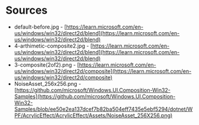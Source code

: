 # Sources

  * default-before.jpg - [https://learn.microsoft.com/en-us/windows/win32/direct2d/blend](https://learn.microsoft.com/en-us/windows/win32/direct2d/blend)
  * 4-arthimetic-composite2.jpg - [https://learn.microsoft.com/en-us/windows/win32/direct2d/blend](https://learn.microsoft.com/en-us/windows/win32/direct2d/blend)
  * 3-composite(2of2).png - [https://learn.microsoft.com/en-us/windows/win32/direct2d/composite](https://learn.microsoft.com/en-us/windows/win32/direct2d/composite)
  * NoiseAsset_256x256.png - [https://github.com/microsoft/Windows.UI.Composition-Win32-Samples](https://github.com/microsoft/Windows.UI.Composition-Win32-Samples/blob/ee50e2ea137dcef7b82ba504eff7435e5ebf5294/dotnet/WPF/AcrylicEffect/AcrylicEffect/Assets/NoiseAsset_256X256.png)